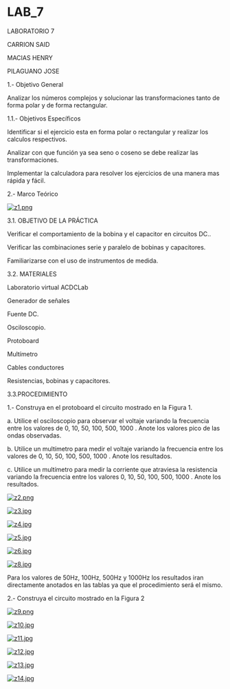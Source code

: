 # LAB_7
LABORATORIO 7

CARRION SAID

MACIAS HENRY

PILAGUANO JOSE

1.- Objetivo General

Analizar los números complejos y solucionar las transformaciones tanto de forma polar y de forma rectangular.

1.1.- Objetivos Específicos

Identificar si el ejercicio esta en forma polar o rectangular y realizar los calculos respectivos.

Analizar con que función ya sea seno o coseno se debe realizar las transformaciones.

Implementar la calculadora para resolver los ejercicios de una manera mas rápida y fácil.

2.- Marco Teórico

[![z1.png](https://i.postimg.cc/wTwGjTYK/z1.png)](https://postimg.cc/hf7rCnGM)

3.1. OBJETIVO DE LA PRÁCTICA

Verificar el comportamiento de la bobina y el capacitor en circuitos DC..

Verificar las combinaciones serie y paralelo de bobinas y capacitores.

Familiarizarse con el uso de instrumentos de medida.

3.2. MATERIALES

Laboratorio virtual ACDCLab

Generador de señales

Fuente DC.

Osciloscopio.

Protoboard

Multímetro

Cables conductores

Resistencias, bobinas y capacitores.

3.3.PROCEDIMIENTO

1.- Construya en el protoboard el circuito mostrado en la Figura 1.

a. Utilice el osciloscopio para observar el voltaje variando la frecuencia entre los valores de 0, 10, 50, 100, 500, 1000 . Anote los valores pico de las ondas observadas.

b. Utilice un multímetro para medir el voltaje variando la frecuencia entre los valores de 0, 10, 50, 100, 500, 1000 . Anote los resultados.

c. Utilice un multímetro para medir la corriente que atraviesa la resistencia variando la frecuencia entre los valores 0, 10, 50, 100, 500, 1000 . Anote los resultados.

[![z2.png](https://i.postimg.cc/qvgZhVpN/z2.png)](https://postimg.cc/68JhgP2K)

[![z3.jpg](https://i.postimg.cc/fb92CctZ/z3.jpg)](https://postimg.cc/8FTmPrmn)

[![z4.jpg](https://i.postimg.cc/G2nM54GD/z4.jpg)](https://postimg.cc/R3GQ3VPC)

[![z5.jpg](https://i.postimg.cc/k4Nj37vp/z5.jpg)](https://postimg.cc/jw56y09H)

[![z6.jpg](https://i.postimg.cc/XqVsnt27/z6.jpg)](https://postimg.cc/BLVTg79d)

[![z8.jpg](https://i.postimg.cc/L4Tyx6Xq/z8.jpg)](https://postimg.cc/s1M9Xz5y)

Para los valores de 50Hz, 100Hz, 500Hz y 1000Hz los resultados iran directamente anotados en las tablas ya que el procedimiento será el mismo.

2.- Construya el circuito mostrado en la Figura 2

[![z9.png](https://i.postimg.cc/Mp431PGd/z9.png)](https://postimg.cc/FYyx4x3L)

[![z10.jpg](https://i.postimg.cc/m2gmJfzm/z10.jpg)](https://postimg.cc/gr1yL7Kh)

[![z11.jpg](https://i.postimg.cc/2890fcnr/z11.jpg)](https://postimg.cc/1f6GGKWj)

[![z12.jpg](https://i.postimg.cc/QM1m1jwd/z12.jpg)](https://postimg.cc/3yr2HQ3s)

[![z13.jpg](https://i.postimg.cc/vByzvpwL/z13.jpg)](https://postimg.cc/TykgdNwp)

[![z14.jpg](https://i.postimg.cc/ZRLLsVTk/z14.jpg)](https://postimg.cc/S2J8JL2V)


